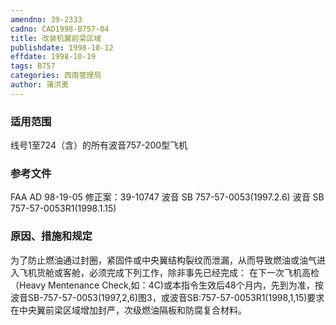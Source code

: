 ```yaml
---
amendno: 39-2333
cadno: CAD1998-B757-04
title: 改装机翼前梁区域
publishdate: 1998-10-12
effdate: 1998-10-19
tags: B757
categories: 西南管理局
author: 蒲洪勇
---
```


### 适用范围 
线号1至724（含）的所有波音757-200型飞机

### 参考文件
FAA AD 98-19-05 修正案：39-10747
波音  SB 757-57-0053(1997.2.6) 
波音  SB 757-57-0053R1(1998.1.15)

### 原因、措施和规定 
为了防止燃油通过封圈，紧固件或中央翼结构裂纹而泄漏，从而导致燃油或油气进入飞机货舱或客舱，必须完成下列工作，除非事先已经完成： 
在下一次飞机高检（Heavy Mentenance Check,如：4C)或本指令生效后48个月内，先到为准，按波音SB-757-57-0053(1997,2,6)图3，或波音SB:757-57-0053R1(1998,1,15)要求在中央翼前梁区域增加封严，次级燃油隔板和防腐复合材料。
